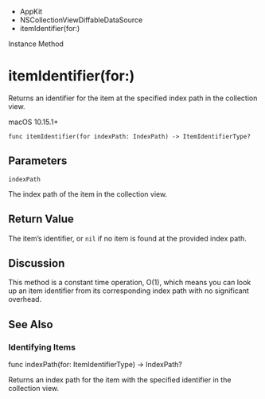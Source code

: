 

- AppKit
- NSCollectionViewDiffableDataSource
-  itemIdentifier(for:) 

Instance Method

# itemIdentifier(for:)

Returns an identifier for the item at the specified index path in the collection view.

macOS 10.15.1+

``` source
func itemIdentifier(for indexPath: IndexPath) -> ItemIdentifierType?
```

## Parameters 

`indexPath`  

The index path of the item in the collection view.

## Return Value

The item’s identifier, or `nil` if no item is found at the provided index path.

## Discussion

This method is a constant time operation, O(1), which means you can look up an item identifier from its corresponding index path with no significant overhead.

## See Also

### Identifying Items

func indexPath(for: ItemIdentifierType) -> IndexPath?

Returns an index path for the item with the specified identifier in the collection view.

